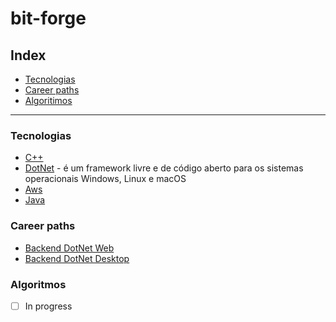 # <h1>**bit-forge**</h1>

## Index

- [Tecnologias](#tecnologias)
- [Career paths](#career-paths)
- [Algoritimos](#algoritmos)
---

### Tecnologias

- [C++](https://github.com/lekrieg/bit-forge/tree/main/technologies/cpp/cpp.md)
- [DotNet](https://github.com/lekrieg/bit-forge/tree/main/technologies/dotNet/dotNet.md) - é um framework livre e de código aberto para os sistemas operacionais Windows, Linux e macOS
- [Aws](https://github.com/lekrieg/bit-forge/tree/main/technologies/aws/aws.md)
- [Java](https://github.com/lekrieg/bit-forge/tree/main/technologies/java/java.md)

### Career paths

- [Backend DotNet Web](https://github.com/lekrieg/bit-forge/tree/main/careerPaths/backendDotNetWeb/backendDotNetWeb.md)
- [Backend DotNet Desktop](https://github.com/lekrieg/bit-forge/tree/main/careerPaths/backendDotNetDesktop/backendDotNetDesktop.md)

### Algoritmos
- [ ] In progress